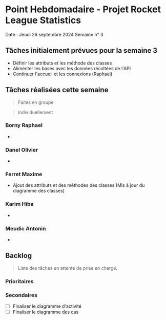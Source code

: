 # Point Hebdomadaire - Projet Rocket League Statistics

Date : Jeudi 26 septembre 2024
Semaine n° 3

## Tâches initialement prévues pour la semaine 3

- Définir les attributs et les méthode des classes
- Alimenter les bases avec les données récoltées de l'API
- Continuer l'accueil et les connexions (Raphael)

## Tâches réalisées cette semaine
> Faites en groupe


> Individuellement
### Borny Raphael

-


### Danel Olivier

-


### Ferret Maxime

- Ajout des attributs et des méthodes des classes (Mis à jour du diagramme des classes)


### Karim Hiba

-


### Meudic Antonin

-


## Backlog

> Liste des tâches en attente de prise en charge.

### Prioritaires


### Secondaires

- [ ] Finaliser le diagramme d'activité
- [ ] Finaliser le diagramme des cas
